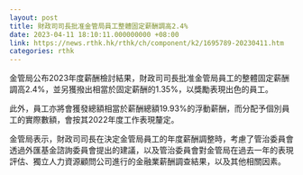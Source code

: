 ```yaml
---
layout: post
title: 財政司司長批准金管局員工整體固定薪酬調高2.4%
date: 2023-04-11 18:10:11.000000000 +08:00
link: https://news.rthk.hk/rthk/ch/component/k2/1695789-20230411.htm
categories: rthk
---
```


金管局公布2023年度薪酬檢討結果，財政司司長批准金管局員工的整體固定薪酬調高2.4%，並另獲撥出相當於固定薪酬的1.35%，以獎勵表現出色的員工。

此外，員工亦將會獲發總額相當於薪酬總額19.93%的浮動薪酬，而分配予個別員工的實際數額，會按其2022年度工作表現釐定。

金管局表示，財政司司長在決定金管局員工的年度薪酬調整時，考慮了管治委員會透過外匯基金諮詢委員會提出的建議，以及管治委員會對金管局在過去一年的表現評估、獨立人力資源顧問公司進行的金融業薪酬調查結果，以及其他相關因素。
